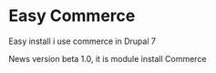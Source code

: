 Easy Commerce
============

Easy install i use commerce in Drupal 7

News version beta 1.0, it is module install Commerce
